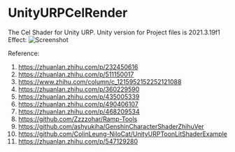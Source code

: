 # UnityURPCelRender
The Cel Shader for Unity URP. Unity version for Project files is 2021.3.19f1
Effect:
![Screenshot](https://github.com/EricMeteorite/UnityURPCelRender/assets/70465132/f7ba7b18-d9e9-48ba-8534-1b3cda8d23b6)

Reference:
1. https://zhuanlan.zhihu.com/p/232450616
2. https://zhuanlan.zhihu.com/p/511150017
3. https://www.zhihu.com/column/c_1215952152252121088
4. https://zhuanlan.zhihu.com/p/360229590
5. https://zhuanlan.zhihu.com/p/435005339
6. https://zhuanlan.zhihu.com/p/490406107
7. https://zhuanlan.zhihu.com/p/468209534
8. https://github.com/Zzzzohar/Ramp-Tools
9. https://github.com/ashyukiha/GenshinCharacterShaderZhihuVer
10. https://github.com/ColinLeung-NiloCat/UnityURPToonLitShaderExample
11. https://zhuanlan.zhihu.com/p/547129280
